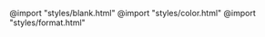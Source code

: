 <h1 style="font-size: 0em !important;" !important>标准格式</h1>

@import "styles/blank.html"
@import "styles/color.html"
@import "styles/format.html"
